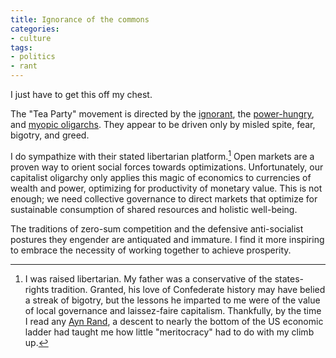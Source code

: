 ```yaml
---
title: Ignorance of the commons
categories:
- culture
tags:
- politics
- rant
---
```


I just have to get this off my chest.

The "Tea Party" movement is directed by the [ignorant][1], the [power-hungry][2], and [myopic oligarchs][3].  They appear to be driven only by misled spite, fear, bigotry, and greed.

I do sympathize with their stated libertarian platform.[^1]  Open markets are a proven way to orient social forces towards optimizations.  Unfortunately, our capitalist oligarchy only applies this magic of economics to currencies of wealth and power, optimizing for productivity of monetary value.  This is not enough; we need collective governance to direct markets that optimize for sustainable consumption of shared resources and holistic well-being.

The traditions of zero-sum competition and the defensive anti-socialist postures they engender are antiquated and immature.  I find it more inspiring to embrace the necessity of working together to achieve prosperity.

   [1]: http://www.google.com/search?q=palin+site:factcheck.org
   [2]: http://www.dickipedia.org/dick.php?title=Glenn_Beck
   [3]: http://www.washingtonpost.com/wp-dyn/content/article/2010/09/22/AR2010092204665.html
   [4]: http://www.gq.com/entertainment/books/200911/ayn-rand-dick-books-fountainhead


[^1]: I was raised libertarian.  My father was a conservative of the states-rights tradition.  Granted, his love of Confederate history may have belied a streak of bigotry, but the lessons he imparted to me were of the value of local governance and laissez-faire capitalism.  Thankfully, by the time I read any [Ayn Rand][4], a descent to nearly the bottom of the US economic ladder had taught me how little "meritocracy" had to do with my climb up.
